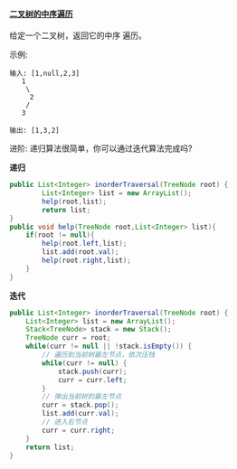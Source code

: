 #### [二叉树的中序遍历](https://leetcode-cn.com/problems/binary-tree-inorder-traversal/)

给定一个二叉树，返回它的中序 遍历。

示例:

```
输入: [1,null,2,3]
   1
    \
     2
    /
   3

输出: [1,3,2]
```

进阶: 递归算法很简单，你可以通过迭代算法完成吗?



**递归**

```java
public List<Integer> inorderTraversal(TreeNode root) {
        List<Integer> list = new ArrayList();
        help(root,list);
        return list;
}
public void help(TreeNode root,List<Integer> list){
    if(root != null){
        help(root.left,list);
        list.add(root.val);
        help(root.right,list);
    }
}
```

**迭代**

```java
public List<Integer> inorderTraversal(TreeNode root) {
    List<Integer> list = new ArrayList();
    Stack<TreeNode> stack = new Stack();
    TreeNode curr = root;
    while(curr != null || !stack.isEmpty()) {
        // 遍历到当前树最左节点，依次压栈
        while(curr != null) {
            stack.push(curr);
            curr = curr.left;
        }
        // 弹出当前树的最左节点
        curr = stack.pop();
        list.add(curr.val);
        // 进入右节点
        curr = curr.right;
    }
    return list;
}
```


